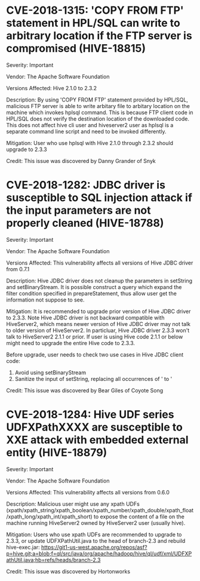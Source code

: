 # CVE-2018-1315: 'COPY FROM FTP' statement in HPL/SQL can write to arbitrary location if the FTP server is compromised (HIVE-18815)

Severity: Important

Vendor: The Apache Software Foundation

Versions Affected: Hive 2.1.0 to 2.3.2

Description:
By using 'COPY FROM FTP' statement provided by HPL/SQL, malicious FTP server is able to write arbitary file to
arbitary location on the machine which invokes hplsql command. This is because FTP client code in HPL/SQL does not verify
the destination location of the downloaded code. This does not affect hive cli user and hiveserver2 user as hplsql
is a separate command line script and need to be invoked differently.

Mitigation:
User who use hplsql with Hive 2.1.0 through 2.3.2 should upgrade to 2.3.3

Credit:
This issue was discovered by Danny Grander of Snyk

# CVE-2018-1282: JDBC driver is susceptible to SQL injection attack if the input parameters are not properly cleaned (HIVE-18788)

Severity: Important

Vendor: The Apache Software Foundation

Versions Affected: This vulnerability affects all versions of Hive JDBC driver from 0.7.1

Description:
Hive JDBC driver does not cleanup the parameters in setString and setBinaryStream. It is possible construct a query
which expand the filter condition specified in prepareStatement, thus allow user get the information not suppose to see.

Mitigation:
It is recommended to upgrade prior version of Hive JDBC driver to 2.3.3. Note Hive JDBC driver is not backward compatible with HiveServer2,
which means newer version of Hive JDBC driver may not talk to older version of HiveServer2. In particluar, Hive JDBC driver 2.3.3 won't talk
to HiveServer2 2.1.1 or prior. If user is using Hive code 2.1.1 or below might need to upgrade the entire Hive code to 2.3.3.

Before upgrade, user needs to check two use cases in Hive JDBC client code:
1. Avoid using setBinaryStream
2. Sanitize the input of setString, replacing all occurrences of \' to '

Credit:
This issue was discovered by Bear Giles of Coyote Song

# CVE-2018-1284: Hive UDF series UDFXPathXXXX are susceptible to XXE attack with embedded external entity (HIVE-18879)

Severity: Important

Vendor: The Apache Software Foundation

Versions Affected: This vulnerability affects all versions from 0.6.0

Description:
Malicious user might use any xpath UDFs (xpath/xpath_string/xpath_boolean/xpath_number/xpath_double/xpath_float/xpath_long/xpath_int/xpath_short)
to expose the content of a file on the machine running HiveServer2 owned by HiveServer2 user (usually hive).

Mitigation:
Users who use xpath UDFs are recommended to upgrade to 2.3.3, or update UDFXPathUtil.java to the head of branch-2.3 and rebuild hive-exec.jar:
https://git1-us-west.apache.org/repos/asf?p=hive.git;a=blob;f=ql/src/java/org/apache/hadoop/hive/ql/udf/xml/UDFXPathUtil.java;hb=refs/heads/branch-2.3

Credit:
This issue was discovered by Hortonworks
